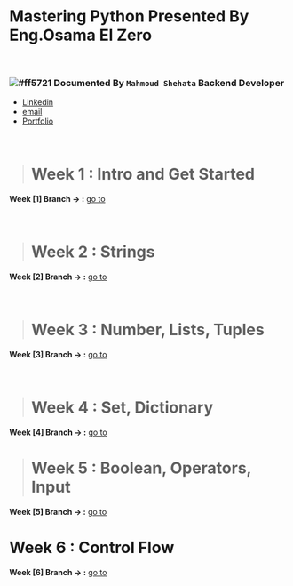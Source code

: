 # Mastering Python Presented By Eng.Osama El Zero

<br>

### ![#ff5721](https://via.placeholder.com/12/ff5722/000000?text=+) Documented By `Mahmoud Shehata` Backend Developer

- [Linkedin](https://www.linkedin.com/in/mahmoud-shehata-muhammed/)
- [email](https://mail.google.com/mail/)
- [Portfolio](https://my-dynamic-portfolio2.herokuapp.com/)

<br>

> # Week 1 : Intro and Get Started

**Week [1] Branch -> :** [go to](https://github.com/mmshehatta/Python-BootCamp/tree/week_1/week_1)

<br>

> # Week 2 : Strings

**Week [2] Branch -> :** [go to](https://github.com/mmshehatta/Python-BootCamp/tree/weak_2)

<br/>

> # Week 3 : Number, Lists, Tuples

**Week [3] Branch -> :** [go to](https://github.com/mmshehatta/Python-BootCamp/tree/week_3/week_3)

<br/>

> # Week 4 : Set, Dictionary

**Week [4] Branch -> :** [go to](https://github.com/mmshehatta/Python-BootCamp/tree/week_4/week_4)


> # Week 5 : Boolean, Operators, Input

**Week [5] Branch -> :** [go to](https://github.com/mmshehatta/Python-BootCamp/tree/week_5/week_5)

# Week 6 : Control Flow

**Week [6] Branch -> :** [go to](https://github.com/mmshehatta/Python-BootCamp/tree/week_6/week_6)
